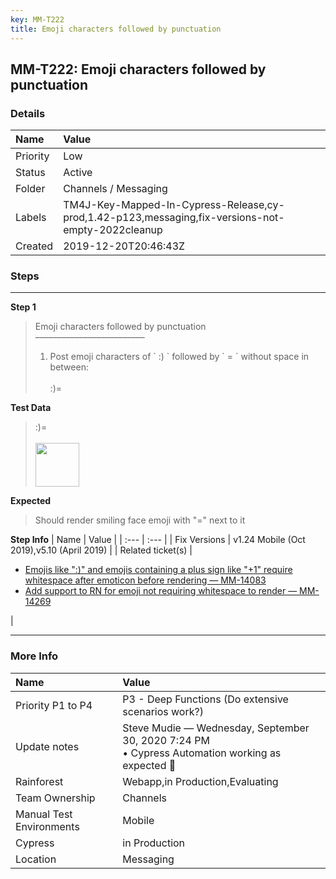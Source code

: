 ```yaml
---
key: MM-T222
title: Emoji characters followed by punctuation
---
```


## MM-T222: Emoji characters followed by punctuation

### Details

| Name     | Value                                                                                             |
| :------- | :------------------------------------------------------------------------------------------------ |
| Priority | Low                                                                                               |
| Status   | Active                                                                                            |
| Folder   | Channels / Messaging                                                                              |
| Labels   | TM4J-Key-Mapped-In-Cypress-Release,cy-prod,1.42-p123,messaging,fix-versions-not-empty-2022cleanup |
| Created  | 2019-12-20T20:46:43Z                                                                              |

### Steps

<hr/>

**Step 1**

> <article>Emoji characters followed by punctuation<br>–––––––––––––––––––––––––<ol><li>Post emoji characters of ` :) ` followed by ` = ` without space in between:<br><br>:)=</li></ol></article>

**Test Data**

> <article>:)=<br><br><img src="https://smartbear-tm4j-prod-us-west-2-attachment-rich-text.s3.us-west-2.amazonaws.com/embedded-f3277290f945470c4add5d21ef3dc7ca7b74388fc7152bfb6b99ae58c66a95a8-1588290385973-Screen+Shot+2020-04-30+at+4.46.09+PM.png" style="width: 70px;" class="fr-fil fr-dib"></article>

**Expected**

> <article>Should render smiling face emoji with "=" next to it</article>

**Step Info**
| Name | Value |
| :--- | :--- |
| Fix Versions | v1.24 Mobile (Oct 2019),v5.10 (April 2019) |
| Related ticket(s) | <ul><li><a href="https://mattermost.atlassian.net/browse/MM-14083">Emojis like ":)" and emojis containing a plus sign like "+1" require whitespace after emoticon before rendering — MM-14083</a></li><li><a href="https://mattermost.atlassian.net/browse/MM-14269">Add support to RN for emoji not requiring whitespace to render — MM-14269</a></li></ul> |

<hr/>

### More Info

| Name                     | Value                                                                                               |
| :----------------------- | :-------------------------------------------------------------------------------------------------- |
| Priority P1 to P4        | P3 - Deep Functions (Do extensive scenarios work?)                                                  |
| Update notes             | Steve Mudie — Wednesday, September 30, 2020 7:24 PM<br />• Cypress Automation working as expected 🎉 |
| Rainforest               | Webapp,in Production,Evaluating                                                                     |
| Team Ownership           | Channels                                                                                            |
| Manual Test Environments | Mobile                                                                                              |
| Cypress                  | in Production                                                                                       |
| Location                 | Messaging                                                                                           |
